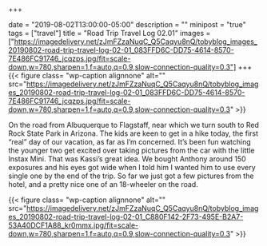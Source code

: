 +++

date = "2019-08-02T13:00:00-05:00"
description = ""
minipost = "true"
tags = ["travel"]
title = "Road Trip Travel Log 02.01"
images = ["https://imagedelivery.net/zJmFZzaNuqC_Q5Caqyu8nQ/tobyblog_images_20190802-road-trip-travel-log-02-01_083FFD6C-DD75-4614-8570-7E486FC91746_jcqzps.jpg/fit=scale-down,w=780,sharpen=1,f=auto,q=0.9,slow-connection-quality=0.3"]
+++
{{< figure class= "wp-caption alignnone" alt="" src="https://imagedelivery.net/zJmFZzaNuqC_Q5Caqyu8nQ/tobyblog_images_20190802-road-trip-travel-log-02-01_083FFD6C-DD75-4614-8570-7E486FC91746_jcqzps.jpg/fit=scale-down,w=780,sharpen=1,f=auto,q=0.9,slow-connection-quality=0.3" >}}

On the road from Albuquerque to Flagstaff, near which we turn south to Red Rock State Park in Arizona. The kids are keen to get in a hike today, the first “real” day of our vacation, as far as I’m concerned. It’s been fun watching the younger two get excited over taking pictures  from the car with the little Instax Mini. That was Kassi’s great idea. We bought Anthony around 150 exposures and his eyes got wide when I told him I wanted him to use every single one by the end of the trip. So far we just got a few pictures from the hotel, and a pretty nice one of an 18-wheeler on the road.

{{< figure class= "wp-caption alignnone" alt="" src="https://imagedelivery.net/zJmFZzaNuqC_Q5Caqyu8nQ/tobyblog_images_20190802-road-trip-travel-log-02-01_C880F142-2F73-495E-B2A7-53A40DCF1A88_kr0mmx.jpg/fit=scale-down,w=780,sharpen=1,f=auto,q=0.9,slow-connection-quality=0.3" >}}
